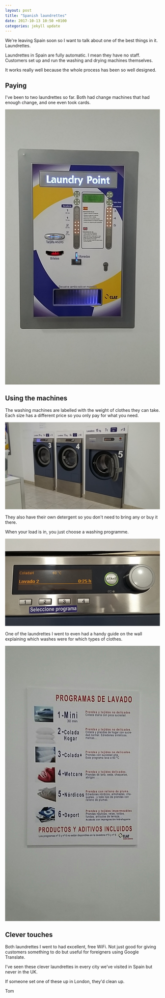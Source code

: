 ```yaml
---
layout: post
title: "Spanish laundrettes"
date: 2017-10-13 10:50 +0100
categories: jekyll update
---
```


We're leaving Spain soon so I want to talk about one of the best things in it. Laundrettes.

Laundrettes in Spain are fully automatic. I mean they have no staff. Customers set up and run the washing and drying machines themselves.

It works really well because the whole process has been so well designed.

## Paying

I've been to two laundrettes so far. Both had change machines that had enough change, and one even took cards.

![The payment machine with slots for notes, coins and cards](https://github.com/tombye/trexit/raw/gh-pages/assets/images/laundrette-paypoint.jpg)

## Using the machines

The washing machines are labelled with the weight of clothes they can take. Each size has a different price so you only pay for what you need.

![The different sizes of washing machine, all marked with the weight they can take and how much a wash costs](https://github.com/tombye/trexit/raw/gh-pages/assets/images/laundrette-washing-machines.jpg)

They also have their own detergent so you don't need to bring any or buy it there.

When your load is in, you just choose a washing programme.

![Washing machine control panel where you choose the wash you want](https://github.com/tombye/trexit/raw/gh-pages/assets/images/washing-machine-control-panel.jpg)

One of the laundrettes I went to even had a handy guide on the wall explaining which washes were for which types of clothes.

![Guide to which washes are for which types of clothes or materials](https://github.com/tombye/trexit/raw/gh-pages/assets/images/laundrette-washes-guide.jpg)

## Clever touches

Both laundrettes I went to had excellent, free WiFi. Not just good for giving customers something to do but useful for foreigners using Google Translate.

I've seen these clever laundrettes in every city we've visited in Spain but never in the UK. 

If someone set one of these up in London, they'd clean up.

Tom
